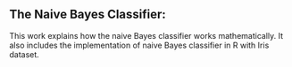 ## The Naive Bayes Classifier: 

This work explains how the naive Bayes classifier works mathematically. It also includes the implementation of naive Bayes classifier in R with Iris dataset. 
